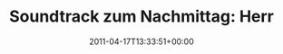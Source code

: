 ---
retweeted: false
source: <a href="http://mobileways.de/gravity" rel="nofollow">Gravity</a>
entities:
  hashtags: []
  symbols: []
  user_mentions:
  - name: DAN SMITH
    screen_name: thedancemyth
    indices:
    - '33'
    - '46'
    id_str: '189232244'
    id: '189232244'
  urls: []
display_text_range:
- '0'
- '83'
favorite_count: '0'
id_str: '59610526845632512'
truncated: false
retweet_count: '0'
id: '59610526845632512'
created_at: Sun Apr 17 13:33:51 +0000 2011
favorited: false
full_text: 'Soundtrack zum Nachmittag: Herrn [@TheDanceMyth](https://twitter.com/TheDanceMyth)
  auf den Ohren. Dringende Empfehlung.'
lang: de
tags:
- pesos:twitter
date: '2011-04-17T13:33:51+00:00'
src: https://twitter.com/bascht/status/59610526845632512
original_url: https://twitter.com/bascht/status/59610526845632512
type: twitter_tweet
text: 'Soundtrack zum Nachmittag: Herrn [@TheDanceMyth](https://twitter.com/TheDanceMyth)
  auf den Ohren. Dringende Empfehlung.'
title: 'Soundtrack zum Nachmittag: Herr'

---